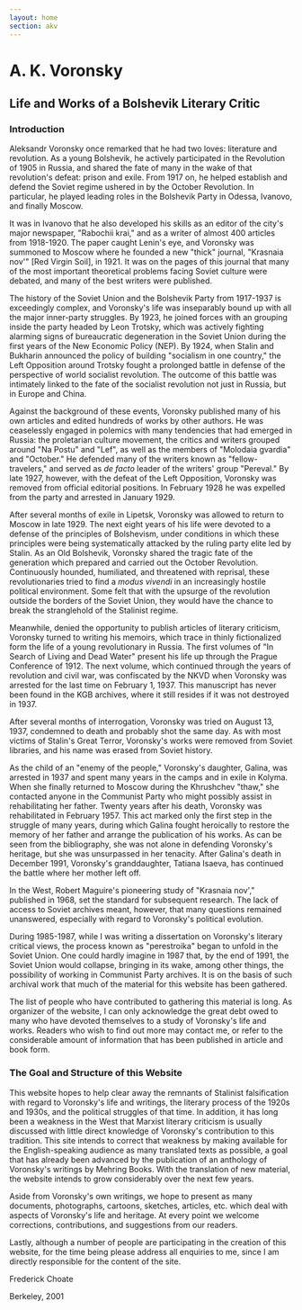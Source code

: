 ```yaml
---
layout: home
section: akv
---
```


# A. K. Voronsky
## Life and Works of a Bolshevik Literary Critic
### Introduction

Aleksandr Voronsky once remarked that he had two loves: literature and
revolution. As a young Bolshevik, he actively participated in the
Revolution of 1905 in Russia, and shared the fate of many in the wake of
that revolution's defeat: prison and exile. From 1917 on, he helped establish
and defend the Soviet regime ushered in by the October Revolution. In particular,
he played leading roles in the Bolshevik Party in Odessa, Ivanovo, and finally
Moscow.

It was in Ivanovo that he also developed his skills as an editor of the city's
major newspaper, &quot;Rabochii krai,&quot; and as a writer of almost 400 articles
from 1918-1920. The paper caught Lenin's eye, and Voronsky was summoned to Moscow
where he founded a new &quot;thick&quot; journal, &quot;Krasnaia nov'&quot;
[Red Virgin Soil], in 1921. It was on the pages of this journal that many of the
most important theoretical problems facing Soviet culture were debated, and many
of the best writers were published.

The history of the Soviet Union and the Bolshevik Party from 1917-1937 is
exceedingly complex, and Voronsky's life was inseparably bound up with all the
major inner-party struggles. By 1923, he joined forces with an grouping inside
the party headed by Leon Trotsky, which was actively fighting alarming signs
of bureaucratic degeneration in the Soviet Union during the first years of the
New Economic Policy (NEP). By 1924, when Stalin and Bukharin announced the policy
of building &quot;socialism in one country,&quot; the Left Opposition around
Trotsky fought a prolonged battle in defense of the perspective of world
socialist revolution. The outcome of this battle was intimately linked to the
fate of the socialist revolution not just in Russia, but in Europe and China.

Against the background of these events, Voronsky published many of his own
articles and edited hundreds of works by other authors. He was ceaselessly
engaged in polemics with many tendencies that had emerged in Russia: the
proletarian culture movement, the critics and writers grouped around
&quot;Na Postu&quot; and &quot;Lef&quot;, as well as the members of
&quot;Molodaia gvardia&quot; and &quot;October.&quot; He defended many of
the writers known as &quot;fellow-travelers,&quot; and served as *de facto*
leader of the writers' group &quot;Pereval.&quot; By late 1927, however,
with the defeat of the Left Opposition, Voronsky was removed from official
editorial positions. In February 1928 he was expelled from the party and
arrested in January 1929.

After several months of exile in Lipetsk, Voronsky was allowed to return to
Moscow in late 1929. The next eight years of his life were devoted to a defense
of the principles of Bolshevism, under conditions in which these principles were
being systematically attacked by the ruling party elite led by Stalin. As an
Old Bolshevik, Voronsky shared the tragic fate of the generation which prepared
and carried out the October Revolution. Continuously hounded, humiliated, and
threatened with reprisal, these revolutionaries tried to find a *modus vivendi*
in an increasingly hostile political environment. Some felt that with the
upsurge of the revolution outside the borders of the Soviet Union, they would
have the chance to break the stranglehold of the Stalinist regime.

Meanwhile, denied the opportunity to publish articles of literary criticism,
Voronsky turned to writing his memoirs, which trace in thinly fictionalized
form the life of a young revolutionary in Russia. The first volumes of
&quot;In Search of Living and Dead Water&quot; present his life up through the
Prague Conference of 1912. The next volume, which continued through the years
of revolution and civil war, was confiscated by the NKVD when Voronsky was
arrested for the last time on February 1, 1937. This manuscript has never been
found in the KGB archives, where it still resides if it was not destroyed in 1937.

After several months of interrogation, Voronsky was tried on August 13, 1937,
condemned to death and probably shot the same day. As with most victims of
Stalin's Great Terror, Voronsky's works were removed from Soviet libraries,
and his name was erased from Soviet history.

As the child of an &quot;enemy of the people,&quot; Voronsky's daughter, Galina,
was arrested in 1937 and spent many years in the camps and in exile in Kolyma.
When she finally returned to Moscow during the Khrushchev &quot;thaw,&quot;
she contacted anyone in the Communist Party who might possibly assist in
rehabilitating her father. Twenty years after his death, Voronsky was
rehabilitated in February 1957. This act marked only the first step in the
struggle of many years, during which Galina fought heroically to restore the
memory of her father and arrange the publication of his works. As can be seen
from the bibliography, she was not alone in defending Voronsky's heritage,
but she was unsurpassed in her tenacity. After Galina's death in December 1991,
Voronsky's granddaughter, Tatiana Isaeva, has continued the battle where her
mother left off.

In the West, Robert Maguire's pioneering study of &quot;Krasnaia nov',&quot;
published in 1968, set the standard for subsequent research. The lack of access
to Soviet archives meant, however, that many questions remained unanswered,
especially with regard to Voronsky's political evolution.

During 1985-1987, while I was writing a dissertation on Voronsky's literary
critical views, the process known as &quot;perestroika&quot; began to unfold in
the Soviet Union. One could hardly imagine in 1987 that, by the end of 1991,
the Soviet Union would collapse, bringing in its wake, among other things,
the possibility of working in Communist Party archives. It is on the basis of
such archival work that much of the material for this website has been gathered.

The list of people who have contributed to gathering this material is long.
As organizer of the website, I can only acknowledge the great debt owed to many
who have devoted themselves to a study of Voronsky's life and works. Readers
who wish to find out more may contact me, or refer to the considerable amount
of information that has been published in article and book form.

### The Goal and Structure of this Website

This website hopes to help clear away the remnants of Stalinist falsification
with regard to Voronsky's life and writings, the literary process of the 1920s
and 1930s, and the political struggles of that time. In addition, it has long
been a weakness in the West that Marxist literary criticism is usually discussed
with little direct knowledge of Voronsky's contribution to this tradition.
This site intends to correct that weakness by making available for the
English-speaking audience as many translated texts as possible, a goal that has
already been advanced by the publication of an anthology of Voronsky's writings
by Mehring Books. With the translation of new material, the website intends to
grow considerably over the next few years.

Aside from Voronsky's own writings, we hope to present as many documents,
photographs, cartoons, sketches, articles, etc. which deal with aspects
of Voronsky's life and heritage. At every point we welcome corrections,
contributions, and suggestions from our readers.

Lastly, although a number of people are participating in the creation of this
website, for the time being please address all enquiries to me, since I am
directly responsible for the content of the site.

Frederick Choate

Berkeley, 2001
